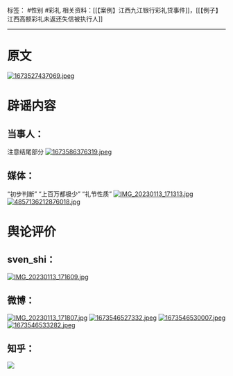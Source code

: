 标签： #性别 #彩礼 
相关资料：[[【案例】江西九江银行彩礼贷事件]]，[[【例子】江西高额彩礼未返还失信被执行人]]
***
# 原文
[![1673527437069.jpeg](https://raw.githubusercontent.com/bluntvoice/mypic/main/1673527437069.jpeg)](https://raw.githubusercontent.com/bluntvoice/mypic/main/1673527437069.jpeg)
# 辟谣内容
## 当事人：
注意结尾部分
[![1673586376319.jpeg](https://raw.githubusercontent.com/bluntvoice/mypic/main/1673586376319.jpeg)](https://raw.githubusercontent.com/bluntvoice/mypic/main/1673586376319.jpeg)
## 媒体：
“初步判断”
“上百万都极少”
“礼节性质”
[![IMG_20230113_171313.jpg](https://raw.githubusercontent.com/bluntvoice/mypic/main/IMG_20230113_171313.jpg)](https://raw.githubusercontent.com/bluntvoice/mypic/main/IMG_20230113_171313.jpg)
[![4857136212876018.jpg](https://raw.githubusercontent.com/bluntvoice/mypic/main/4857136212876018.jpg)](https://raw.githubusercontent.com/bluntvoice/mypic/main/4857136212876018.jpg)
# 舆论评价
## sven_shi：
[![IMG_20230113_171609.jpg](https://raw.githubusercontent.com/bluntvoice/mypic/main/IMG_20230113_171609.jpg)](https://raw.githubusercontent.com/bluntvoice/mypic/main/IMG_20230113_171609.jpg)
## 微博：
[![IMG_20230113_171807.jpg](https://raw.githubusercontent.com/bluntvoice/mypic/main/IMG_20230113_171807.jpg)](https://raw.githubusercontent.com/bluntvoice/mypic/main/IMG_20230113_171807.jpg)
[![1673546527332.jpeg](https://raw.githubusercontent.com/bluntvoice/mypic/main/1673546527332.jpeg)](https://raw.githubusercontent.com/bluntvoice/mypic/main/1673546527332.jpeg)
[![1673546530007.jpeg](https://raw.githubusercontent.com/bluntvoice/mypic/main/1673546530007.jpeg)](https://raw.githubusercontent.com/bluntvoice/mypic/main/1673546530007.jpeg)
[![1673546533282.jpeg](https://raw.githubusercontent.com/bluntvoice/mypic/main/1673546533282.jpeg)](https://raw.githubusercontent.com/bluntvoice/mypic/main/1673546533282.jpeg)
## 知乎：
![](https://raw.githubusercontent.com/bluntvoice/mypic/main/IMG_20230113_171958.jpg)